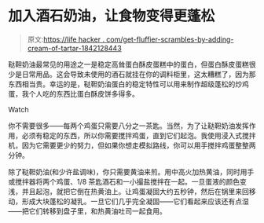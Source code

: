 # 加入酒石奶油，让食物变得更蓬松

> 原文:[https://life hacker . com/get-fluffier-scrambles-by-adding-cream-of-tartar-1842128443](https://lifehacker.com/get-fluffier-scrambles-by-adding-cream-of-tartar-1842128443)

鞑靼奶油最常见的用途之一是稳定高耸蛋白酥皮蛋糕中的蛋白，但蛋白酥皮蛋糕很少是日常用品。这会导致未使用的酒石就挂在你的调料柜里，这太糟糕了，因为那东西相当贵。幸运的是，鞑靼奶油蛋白的稳定特性可以用来制作超级蓬松的炒鸡蛋，我个人吃的东西比蛋白酥皮饼多得多。

Watch

你不需要很多——每两个鸡蛋只需要八分之一茶匙。当然，为了让鞑靼奶油发挥作用，必须有稳定的东西，所以你需要搅拌鸡蛋，直到它们起泡。我使用浸入式搅拌机，因为它需要更少的努力，但如果你想走模拟路线，你可以用手搅拌鸡蛋整整两分钟。

除了鞑靼奶油(和少许盐调味)，你只需要黄油来煎。用中高火加热黄油，同时用手或搅拌器将两个鸡蛋、1/8 茶匙酒石和一小撮盐搅拌在一起。一旦蛋液的颜色变浅，并且起泡，就把它倒在热黄油上。让鸡蛋凝固大约五秒钟，然后在锅里来回移动，形成大块蓬松的凝乳。一旦它们几乎完全凝固——它们看起来应该还有点湿——把它们转移到盘子里，和热黄油吐司一起食用。